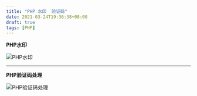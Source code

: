 ```yaml
---
title: "PHP 水印  验证码"
date: 2021-03-24T19:36:38+08:00
draft: true
tags: [PHP]
---
```


**PHP水印**

![PHP水印](https://img-blog.csdnimg.cn/img_convert/a25511a9bd25726528c0df256433354a.png)


----------

**PHP验证码处理**

![PHP验证码处理](https://img-blog.csdnimg.cn/img_convert/20a0a84e2cc9836d36e41e6496fbe783.png)